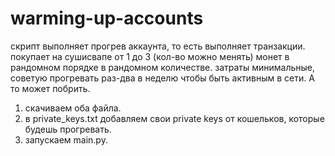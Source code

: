 # warming-up-accounts

скрипт выполняет прогрев аккаунта, то есть выполняет транзакции. покупает на сушисвапе от 1 до 3 (кол-во можно менять) монет в рандомном порядке в рандомном количестве. затраты минимальные, советую прогревать раз-два в неделю чтобы быть активным в сети. А то может побрить.

1. скачиваем оба файла.
2. в private_keys.txt добавляем свои private keys от кошельков, которые будешь прогревать.
3. запускаем main.py.
